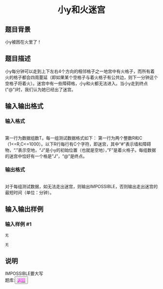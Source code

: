 <html>
	<head>
		<title>disiti</title>
		<style type="text/css">
		<!--
			.blue{color:#0000FF}
			.purple{color: #FF00FF}
			.宋体{font-family:"宋体"}
		-->
		</style>
	</head>
	<body>
		<center><h1>小y和火迷宫</h1></center>
		<h2>题目背景</h2>
		<div>小y被困在火里了！</div>
		<h2>题目描述</h2>
		<div>小y每分钟可以走到上下左右4个方向的相邻格子之一地宫中有火格子，而所有着火的格子都会四周蔓延（即如果某个空格子与着火格子有公共边，则下一分钟这个空格子将着火）。迷宫中有一些障碍格，小y和火都无法进入。当小y走到终点("@")时，我们认为她已经出了迷宫。</div>
		<h2>输入输出格式</h2>
		<h3>输入格式</h3>
		<br />
		<div>第一行为数据组数T。每一组测试数据格式如下： 第一行为两个整数R和C（1<=R,C<=1000）。以下R行每行有C个字符，即迷宫，其中“#”表示墙和障碍物，“.”表示空地，“J”是小y的初始位置（也就是空地），”F”是着火格子。每组数据的迷宫中恰好有一个格是”J”，“@”是终点。</div>
		<h3>输出格式</h3>
		<br/>
		<div>对于每组测试数据，如无法走出迷宫，则输出IMPOSSIBLE，否则输出走出迷宫的最短时间（单位：分钟）。</div>
		<h2>输入输出样例</h2>
		<h3>输入样例 #1</h3>
		<pre><code>无</code></pre>
		<pre><code>无</code></pre>
		<h2>说明</h2>
		<div>IMPOSSIBLE要大写</div>
		<div>题库:<button title="back"><a href="https://zhouningyuan1234.github.io/yyy-Item-bank/"><span class="purple">返回</span></a></button></div>
	</body>
</html>
